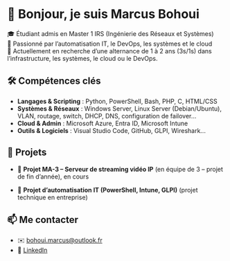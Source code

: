 # 👋 Bonjour, je suis Marcus Bohoui

🎓 Étudiant admis en Master 1 IRS (Ingénierie des Réseaux et Systèmes)  
🔧 Passionné par l’automatisation IT, le DevOps, les systèmes et le cloud  
🤝 Actuellement en recherche d’une alternance de 1 à 2 ans (3s/1s) dans l’infrastructure, les systèmes, le cloud ou le DevOps.

## 🛠️ Compétences clés
- **Langages & Scripting** : Python, PowerShell, Bash, PHP, C, HTML/CSS
- **Systèmes & Réseaux** : Windows Server, Linux Server (Debian/Ubuntu), VLAN, routage, switch, DHCP, DNS, configuration de failover...
- **Cloud & Admin** : Microsoft Azure, Entra ID, Microsoft Intune
- **Outils & Logiciels** : Visual Studio Code, GitHub, GLPI, Wireshark...

## 📁 Projets
- 🎥 **Projet MA-3 – Serveur de streaming vidéo IP** (en équipe de 3 – projet de fin d’année), en cours

- 💼 **Projet d’automatisation IT (PowerShell, Intune, GLPI)** (projet technique en entreprise)
  
## 📫 Me contacter
- ✉️ bohoui.marcus@outlook.fr  
- 🔗 [LinkedIn](https://www.linkedin.com/in/marcus-bohoui)
  
<!---
MarcusBohoui/MarcusBohoui is a ✨ special ✨ repository because its `README.md` (this file) appears on your GitHub profile.
--->
